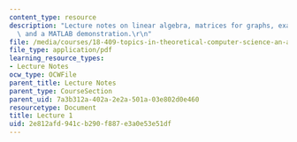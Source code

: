 ```yaml
---
content_type: resource
description: "Lecture notes on linear algebra, matrices for graphs, example Laplacians,\
  \ and a MATLAB demonstration.\r\n"
file: /media/courses/18-409-topics-in-theoretical-computer-science-an-algorithmists-toolkit-fall-2009/2e812afd941cb290f887e3a0e53e51df_MIT18_409F09_scribe1.pdf
file_type: application/pdf
learning_resource_types:
- Lecture Notes
ocw_type: OCWFile
parent_title: Lecture Notes
parent_type: CourseSection
parent_uid: 7a3b312a-402a-2e2a-501a-03e802d0e460
resourcetype: Document
title: Lecture 1
uid: 2e812afd-941c-b290-f887-e3a0e53e51df
---
```

